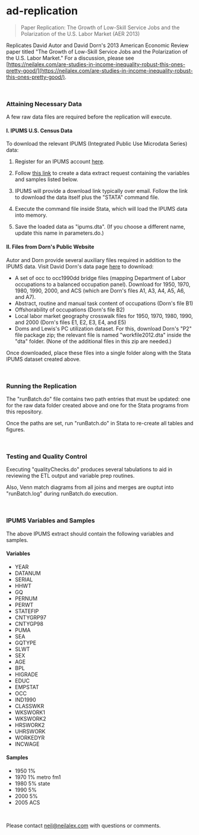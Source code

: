 # ad-replication
> Paper Replication: The Growth of Low-Skill Service Jobs and the Polarization of the U.S. Labor Market (AER 2013)

Replicates David Autor and David Dorn's 2013 American Economic Review paper titled "The Growth of Low-Skill Service Jobs and the Polarization of the U.S. Labor Market." For a discussion, please see [https://neilalex.com/are-studies-in-income-inequality-robust-this-ones-pretty-good/](https://neilalex.com/are-studies-in-income-inequality-robust-this-ones-pretty-good/).


&nbsp;
### Attaining Necessary Data
A few raw data files are required before the replication will execute.

#### I. IPUMS U.S. Census Data
To download the relevant IPUMS (Integrated Public Use Microdata Series) data:

1. Register for an IPUMS account [here](https://uma.pop.umn.edu/usa/user/new).

2. Follow [this link](https://usa.ipums.org/usa-action/variables/group) to create a data extract request containing the variables and samples listed below. 

3. IPUMS will provide a download link typically over email. Follow the link to download the data itself plus the "STATA" command file.

4. Execute the command file inside Stata, which will load the IPUMS data into memory.

5. Save the loaded data as "ipums.dta". (If you choose a different name, update this name in parameters.do.)

#### II. Files from Dorn's Public Website
Autor and Dorn provide several auxiliary files required in addition to the IPUMS data. Visit David Dorn's data page [here](http://www.ddorn.net/data.htm) to download:
* A set of occ to occ1990dd bridge files (mapping Department of Labor occupations to a balanced occupation panel). Download for 1950, 1970, 1980, 1990, 2000, and ACS (which are Dorn's files A1, A3, A4, A5, A6, and A7).
* Abstract, routine and manual task content of occupations (Dorn's file B1)
* Offshorability of occupations (Dorn's file B2)
* Local labor market geography crosswalk files for 1950, 1970, 1980, 1990, and 2000 (Dorn's files E1, E2, E3, E4, and E5)
* Doms and Lewis's PC utilization dataset. For this, download Dorn's "P2" file package zip; the relevant file is named "workfile2012.dta" inside the "dta" folder. (None of the additional files in this zip are needed.)

Once downloaded, place these files into a single folder along with the Stata IPUMS dataset created above.

&nbsp; 
### Running the Replication
The "runBatch.do" file contains two path entries that must be updated: one for the raw data folder created above and one for the Stata programs from this repository.

Once the paths are set, run "runBatch.do" in Stata to re-create all tables and figures.

&nbsp;
### Testing and Quality Control
Executing "qualityChecks.do" produces several tabulations to aid in reviewing the ETL output and variable prep routines. 

Also, Venn match diagrams from all joins and merges are ouptut into "runBatch.log"  during runBatch.do execution.

&nbsp;
### IPUMS Variables and Samples
The above IPUMS extract should contain the following variables and samples.

#### Variables
* YEAR
* DATANUM
* SERIAL
* HHWT
* GQ
* PERNUM
* PERWT
* STATEFIP
* CNTYGRP97
* CNTYGP98
* PUMA
* SEA
* GQTYPE
* SLWT
* SEX
* AGE
* BPL
* HIGRADE
* EDUC
* EMPSTAT
* OCC
* IND1990
* CLASSWKR
* WKSWORK1
* WKSWORK2
* HRSWORK2
* UHRSWORK
* WORKEDYR
* INCWAGE

#### Samples
* 1950 1%
* 1970 1% metro fm1
* 1980 5% state
* 1990 5%
* 2000 5%
* 2005 ACS

&nbsp;

Please contact [neil@neilalex.com](mailto:neil@neilalex.com) with questions or comments.
